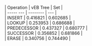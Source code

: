 | Operation | vEB Tree | Set |  
| ----- --- | -------- | --- |  
 | INSERT | 0.416821 | 0.602685 |  
 | LOOKUP | 0.253953 | 0.686688 |  
 | PREDECESSOR | 0.437327 | 0.680777 |  
 | SUCCESSOR | 0.356852 | 0.681866 |  
 | ERASE | 0.340756 | 0.744490 |  
